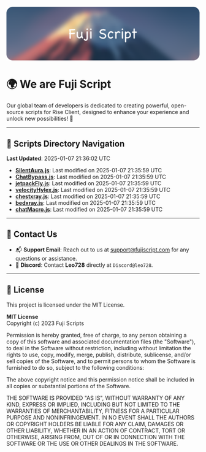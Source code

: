 ![Banner](.github/b.webp)

# 🌍 **We are Fuji Script**

Our global team of developers is dedicated to creating powerful, open-source scripts for Rise Client, designed to enhance your experience and unlock new possibilities! 🌟

---
<!-- SCRIPTS_NAVIGATION_START -->
## 📂 **Scripts Directory Navigation**

**Last Updated**: 2025-01-07 21:36:02 UTC

- **[SilentAura.js](scripts/SilentAura.js)**: Last modified on 2025-01-07 21:35:59 UTC
- **[ChatBypass.js](scripts/ChatBypass.js)**: Last modified on 2025-01-07 21:35:59 UTC
- **[jetpackFly.js](scripts/jetpackFly.js)**: Last modified on 2025-01-07 21:35:59 UTC
- **[velocityHylex.js](scripts/velocityHylex.js)**: Last modified on 2025-01-07 21:35:59 UTC
- **[chestxray.js](scripts/chestxray.js)**: Last modified on 2025-01-07 21:35:59 UTC
- **[bedxray.js](scripts/bedxray.js)**: Last modified on 2025-01-07 21:35:59 UTC
- **[chatMacro.js](scripts/chatMacro.js)**: Last modified on 2025-01-07 21:35:59 UTC

<!-- SCRIPTS_NAVIGATION_END -->

---

## 💬 **Contact Us**  
- 📬 **Support Email**: Reach out to us at [support@fujiscript.com](mailto:support@fujiscript.com) for any questions or assistance.  
- 💬 **Discord**: Contact **Leo728** directly at `Discord@leo728`.

---

## 📜 **License**

This project is licensed under the MIT License.  

**MIT License**  
Copyright (c) 2023 Fuji Scripts  

Permission is hereby granted, free of charge, to any person obtaining a copy of this software and associated documentation files (the "Software"), to deal in the Software without restriction, including without limitation the rights to use, copy, modify, merge, publish, distribute, sublicense, and/or sell copies of the Software, and to permit persons to whom the Software is furnished to do so, subject to the following conditions:  

The above copyright notice and this permission notice shall be included in all copies or substantial portions of the Software.  

THE SOFTWARE IS PROVIDED "AS IS", WITHOUT WARRANTY OF ANY KIND, EXPRESS OR IMPLIED, INCLUDING BUT NOT LIMITED TO THE WARRANTIES OF MERCHANTABILITY, FITNESS FOR A PARTICULAR PURPOSE AND NONINFRINGEMENT. IN NO EVENT SHALL THE AUTHORS OR COPYRIGHT HOLDERS BE LIABLE FOR ANY CLAIM, DAMAGES OR OTHER LIABILITY, WHETHER IN AN ACTION OF CONTRACT, TORT OR OTHERWISE, ARISING FROM, OUT OF OR IN CONNECTION WITH THE SOFTWARE OR THE USE OR OTHER DEALINGS IN THE SOFTWARE.  
